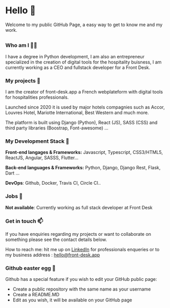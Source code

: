 
# Hello  👋
Welcome to my public GitHub Page, a easy way to get to know me and my work. 
##
### Who am I 👨‍💻 
I have a degree in Python development, I am also an entrepreneur specialized in the creation of digital tools for the hospitality buisness, I am currently working as a CEO and fullstack developer for a Front Desk. 

### My projects 🚀
I am the creator of front-desk.app a French webplateform with digital tools for hospitalities professionals.

Launched since 2020 it is used by major hotels compagnies such as Accor, Louvres Hotel, Mariotte International, Best Western and much more.

The platform is built using Django (Python), React (JS), SASS (CSS) and third party libraries (Boostrap, Font-awesome) ...
 
###   My Development Stack 🧰 

**Front-end langages & Frameworks:** Javascript, Typescript, CSS3/HTML5, ReactJS, Angular, SASSS, Flutter...

**Back-end languages & Frameworks:** Python, Django, Django Rest, Flask, Dart ...

**DevOps**: Github, Docker, Travis CI, Circle CI..

### Jobs 💼 

**Not available**: Currently working as full stack developer at Front Desk 

###  Get in touch 📫

If you have enquiries regarding my projects or want to collaborate on something please see the contact details below.
		
 How to reach me: hit me up on [LinkedIn](https://www.linkedin.com/in/ga%C3%ABtan-g-b1502469/) for professionals enqueries or to my business  address : hello@front-desk.app

###  Github easter egg 🥚 
Github has a special feature if you wish to edit your GitHub public page:
- Create a public repository with the same name as your username 
- Create a README.MD
- Edit as you wish, it will be available on your GitHub page
